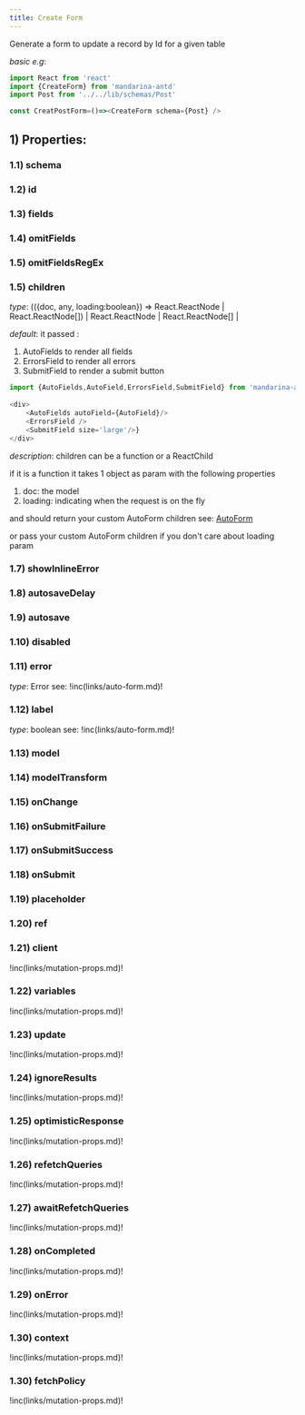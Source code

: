 ```yaml
---
title: Create Form
---
```


Generate a form to update a record by Id for a given table

*basic e.g*:
```typescript jsx
import React from 'react'
import {CreateForm} from 'mandarina-antd' 
import Post from '../../lib/schemas/Post' 

const CreatPostForm=()=><CreateForm schema={Post} />
```

## 1) Properties:

### 1.1) schema
### 1.2) id
### 1.3) fields
### 1.4) omitFields
### 1.5) omitFieldsRegEx

### 1.5) children

*type*:  (({doc, any, loading:boolean}) => React.ReactNode | React.ReactNode[]) | React.ReactNode | React.ReactNode[] | 

*default*: it passed :

1. AutoFields to render all fields 
2. ErrorsField to render all errors 
3. SubmitField to render a submit button

```typescript jsx
import {AutoFields,AutoField,ErrorsField,SubmitField} from 'mandarina-antd'
 
<div>
    <AutoFields autoField={AutoField}/>
    <ErrorsField />
    <SubmitField size='large'/>}
</div>
```

*description*: children can be a function or a ReactChild

if it is a function it takes 1 object as param with the following properties

1. doc: the model
2. loading: indicating when the request is on the fly

and should return your custom AutoForm children see: [AutoForm](https://github.com/vazco/uniforms/blob/master/INTRODUCTION.md#quick-start)

or pass your custom AutoForm children if you don't care about loading param


### 1.7) showInlineError

### 1.8) autosaveDelay

### 1.9) autosave

### 1.10) disabled

### 1.11) error
*type*: Error
see: !inc(links/auto-form.md)!

### 1.12) label
*type*: boolean
see: !inc(links/auto-form.md)!

### 1.13) model

### 1.14) modelTransform

### 1.15) onChange

### 1.16) onSubmitFailure

### 1.17) onSubmitSuccess

### 1.18) onSubmit

### 1.19) placeholder

### 1.20) ref

### 1.21) client
!inc(links/mutation-props.md)!
### 1.22) variables
!inc(links/mutation-props.md)!
### 1.23) update
!inc(links/mutation-props.md)!
### 1.24) ignoreResults
!inc(links/mutation-props.md)!
### 1.25) optimisticResponse
!inc(links/mutation-props.md)!
### 1.26) refetchQueries
!inc(links/mutation-props.md)!
### 1.27) awaitRefetchQueries
!inc(links/mutation-props.md)!
### 1.28) onCompleted
!inc(links/mutation-props.md)!
### 1.29) onError
!inc(links/mutation-props.md)!
### 1.30) context
!inc(links/mutation-props.md)!
### 1.30) fetchPolicy
!inc(links/mutation-props.md)!


